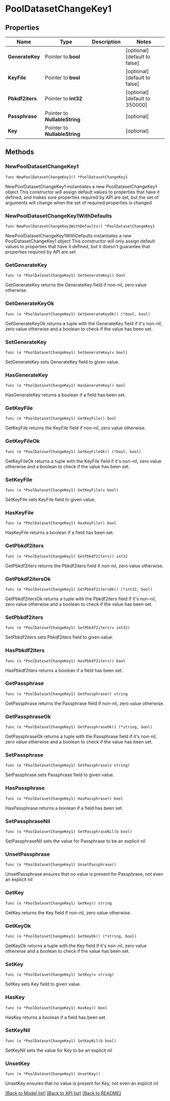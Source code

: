 # PoolDatasetChangeKey1

## Properties

Name | Type | Description | Notes
------------ | ------------- | ------------- | -------------
**GenerateKey** | Pointer to **bool** |  | [optional] [default to false]
**KeyFile** | Pointer to **bool** |  | [optional] [default to false]
**Pbkdf2iters** | Pointer to **int32** |  | [optional] [default to 350000]
**Passphrase** | Pointer to **NullableString** |  | [optional] 
**Key** | Pointer to **NullableString** |  | [optional] 

## Methods

### NewPoolDatasetChangeKey1

`func NewPoolDatasetChangeKey1() *PoolDatasetChangeKey1`

NewPoolDatasetChangeKey1 instantiates a new PoolDatasetChangeKey1 object
This constructor will assign default values to properties that have it defined,
and makes sure properties required by API are set, but the set of arguments
will change when the set of required properties is changed

### NewPoolDatasetChangeKey1WithDefaults

`func NewPoolDatasetChangeKey1WithDefaults() *PoolDatasetChangeKey1`

NewPoolDatasetChangeKey1WithDefaults instantiates a new PoolDatasetChangeKey1 object
This constructor will only assign default values to properties that have it defined,
but it doesn't guarantee that properties required by API are set

### GetGenerateKey

`func (o *PoolDatasetChangeKey1) GetGenerateKey() bool`

GetGenerateKey returns the GenerateKey field if non-nil, zero value otherwise.

### GetGenerateKeyOk

`func (o *PoolDatasetChangeKey1) GetGenerateKeyOk() (*bool, bool)`

GetGenerateKeyOk returns a tuple with the GenerateKey field if it's non-nil, zero value otherwise
and a boolean to check if the value has been set.

### SetGenerateKey

`func (o *PoolDatasetChangeKey1) SetGenerateKey(v bool)`

SetGenerateKey sets GenerateKey field to given value.

### HasGenerateKey

`func (o *PoolDatasetChangeKey1) HasGenerateKey() bool`

HasGenerateKey returns a boolean if a field has been set.

### GetKeyFile

`func (o *PoolDatasetChangeKey1) GetKeyFile() bool`

GetKeyFile returns the KeyFile field if non-nil, zero value otherwise.

### GetKeyFileOk

`func (o *PoolDatasetChangeKey1) GetKeyFileOk() (*bool, bool)`

GetKeyFileOk returns a tuple with the KeyFile field if it's non-nil, zero value otherwise
and a boolean to check if the value has been set.

### SetKeyFile

`func (o *PoolDatasetChangeKey1) SetKeyFile(v bool)`

SetKeyFile sets KeyFile field to given value.

### HasKeyFile

`func (o *PoolDatasetChangeKey1) HasKeyFile() bool`

HasKeyFile returns a boolean if a field has been set.

### GetPbkdf2iters

`func (o *PoolDatasetChangeKey1) GetPbkdf2iters() int32`

GetPbkdf2iters returns the Pbkdf2iters field if non-nil, zero value otherwise.

### GetPbkdf2itersOk

`func (o *PoolDatasetChangeKey1) GetPbkdf2itersOk() (*int32, bool)`

GetPbkdf2itersOk returns a tuple with the Pbkdf2iters field if it's non-nil, zero value otherwise
and a boolean to check if the value has been set.

### SetPbkdf2iters

`func (o *PoolDatasetChangeKey1) SetPbkdf2iters(v int32)`

SetPbkdf2iters sets Pbkdf2iters field to given value.

### HasPbkdf2iters

`func (o *PoolDatasetChangeKey1) HasPbkdf2iters() bool`

HasPbkdf2iters returns a boolean if a field has been set.

### GetPassphrase

`func (o *PoolDatasetChangeKey1) GetPassphrase() string`

GetPassphrase returns the Passphrase field if non-nil, zero value otherwise.

### GetPassphraseOk

`func (o *PoolDatasetChangeKey1) GetPassphraseOk() (*string, bool)`

GetPassphraseOk returns a tuple with the Passphrase field if it's non-nil, zero value otherwise
and a boolean to check if the value has been set.

### SetPassphrase

`func (o *PoolDatasetChangeKey1) SetPassphrase(v string)`

SetPassphrase sets Passphrase field to given value.

### HasPassphrase

`func (o *PoolDatasetChangeKey1) HasPassphrase() bool`

HasPassphrase returns a boolean if a field has been set.

### SetPassphraseNil

`func (o *PoolDatasetChangeKey1) SetPassphraseNil(b bool)`

 SetPassphraseNil sets the value for Passphrase to be an explicit nil

### UnsetPassphrase
`func (o *PoolDatasetChangeKey1) UnsetPassphrase()`

UnsetPassphrase ensures that no value is present for Passphrase, not even an explicit nil
### GetKey

`func (o *PoolDatasetChangeKey1) GetKey() string`

GetKey returns the Key field if non-nil, zero value otherwise.

### GetKeyOk

`func (o *PoolDatasetChangeKey1) GetKeyOk() (*string, bool)`

GetKeyOk returns a tuple with the Key field if it's non-nil, zero value otherwise
and a boolean to check if the value has been set.

### SetKey

`func (o *PoolDatasetChangeKey1) SetKey(v string)`

SetKey sets Key field to given value.

### HasKey

`func (o *PoolDatasetChangeKey1) HasKey() bool`

HasKey returns a boolean if a field has been set.

### SetKeyNil

`func (o *PoolDatasetChangeKey1) SetKeyNil(b bool)`

 SetKeyNil sets the value for Key to be an explicit nil

### UnsetKey
`func (o *PoolDatasetChangeKey1) UnsetKey()`

UnsetKey ensures that no value is present for Key, not even an explicit nil

[[Back to Model list]](../README.md#documentation-for-models) [[Back to API list]](../README.md#documentation-for-api-endpoints) [[Back to README]](../README.md)


